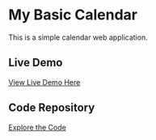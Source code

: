 # My Basic Calendar

This is a simple calendar web application.

## Live Demo
[View Live Demo Here](https://Peetajahnavi.github.io/My-Basic-Calender/)

## Code Repository
[Explore the Code](https://github.com/Peetajahnavi/My-Basic-Calender)
